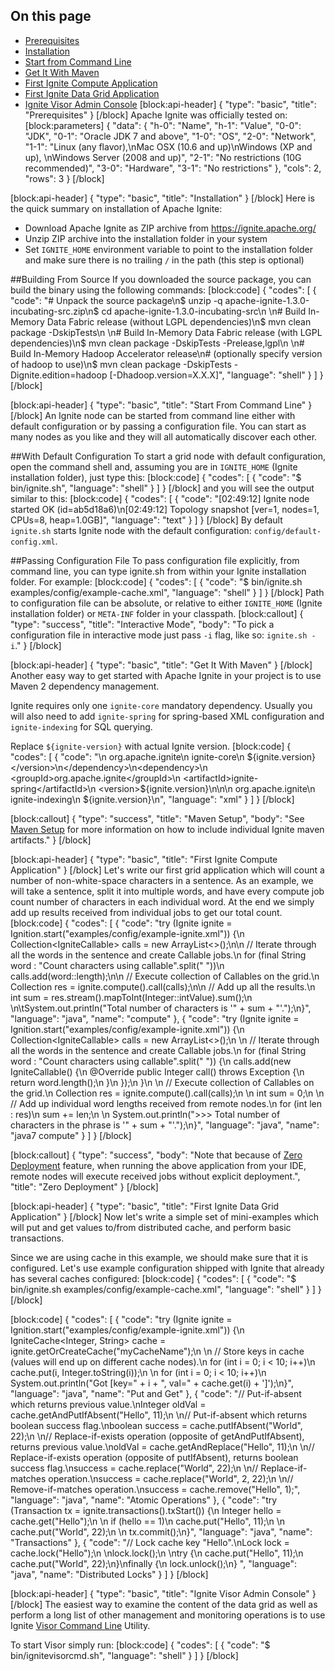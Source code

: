 ## On this page
* [Prerequisites](doc:getting-started#prerequisites)
* [Installation](doc:getting-started#installation)
* [Start from Command Line](doc:getting-started#start-from-command-line) 
* [Get It With Maven](doc:getting-started#get-it-with-maven)
* [First Ignite Compute Application](doc:getting-started#first-ignite-compute-application)
* [First Ignite Data Grid Application](doc:getting-started#first-ignite-data-grid-application)
* [Ignite Visor Admin Console](doc:getting-started#ignite-visor-admin-console)
[block:api-header]
{
  "type": "basic",
  "title": "Prerequisites"
}
[/block]
Apache Ignite was officially tested on:
[block:parameters]
{
  "data": {
    "h-0": "Name",
    "h-1": "Value",
    "0-0": "JDK",
    "0-1": "Oracle JDK 7 and above",
    "1-0": "OS",
    "2-0": "Network",
    "1-1": "Linux (any flavor),\nMac OSX (10.6 and up)\nWindows (XP and up), \nWindows Server (2008 and up)",
    "2-1": "No restrictions (10G recommended)",
    "3-0": "Hardware",
    "3-1": "No restrictions"
  },
  "cols": 2,
  "rows": 3
}
[/block]

[block:api-header]
{
  "type": "basic",
  "title": "Installation"
}
[/block]
Here is the quick summary on installation of Apache Ignite:
  * Download Apache Ignite as ZIP archive from https://ignite.apache.org/
  * Unzip ZIP archive into the installation folder in your system
  * Set `IGNITE_HOME` environment variable to point to the installation folder and make sure there is no trailing `/` in the path (this step is optional)

##Building From Source
If you downloaded the source package, you can build the binary using the following commands:
[block:code]
{
  "codes": [
    {
      "code": "# Unpack the source package\n$ unzip -q apache-ignite-1.3.0-incubating-src.zip\n$ cd apache-ignite-1.3.0-incubating-src\n \n# Build In-Memory Data Fabric release (without LGPL dependencies)\n$ mvn clean package -DskipTests\n \n# Build In-Memory Data Fabric release (with LGPL dependencies)\n$ mvn clean package -DskipTests -Prelease,lgpl\n \n# Build In-Memory Hadoop Accelerator release\n# (optionally specify version of hadoop to use)\n$ mvn clean package -DskipTests -Dignite.edition=hadoop [-Dhadoop.version=X.X.X]",
      "language": "shell"
    }
  ]
}
[/block]

[block:api-header]
{
  "type": "basic",
  "title": "Start From Command Line"
}
[/block]
An Ignite node can be started from command line either with default configuration or by passing a configuration file. You can start as many nodes as you like and they will all automatically discover each other. 

##With Default Configuration
To start a grid node with default configuration, open the command shell and, assuming you are in `IGNITE_HOME` (Ignite installation folder), just type this:
[block:code]
{
  "codes": [
    {
      "code": "$ bin/ignite.sh",
      "language": "shell"
    }
  ]
}
[/block]
and you will see the output similar to this:
[block:code]
{
  "codes": [
    {
      "code": "[02:49:12] Ignite node started OK (id=ab5d18a6)\n[02:49:12] Topology snapshot [ver=1, nodes=1, CPUs=8, heap=1.0GB]",
      "language": "text"
    }
  ]
}
[/block]
By default `ignite.sh` starts Ignite node with the default configuration: `config/default-config.xml`.

##Passing Configuration File 
To pass configuration file explicitly,  from command line, you can type ignite.sh <path to configuration file> from within your Ignite installation folder. For example:
[block:code]
{
  "codes": [
    {
      "code": "$ bin/ignite.sh examples/config/example-cache.xml",
      "language": "shell"
    }
  ]
}
[/block]
Path to configuration file can be absolute, or relative to either `IGNITE_HOME` (Ignite installation folder) or `META-INF` folder in your classpath. 
[block:callout]
{
  "type": "success",
  "title": "Interactive Mode",
  "body": "To pick a configuration file in interactive mode just pass `-i` flag, like so: `ignite.sh -i`."
}
[/block]

[block:api-header]
{
  "type": "basic",
  "title": "Get It With Maven"
}
[/block]
Another easy way to get started with Apache Ignite in your project is to use Maven 2 dependency management.

Ignite requires only one `ignite-core` mandatory dependency. Usually you will also need to add `ignite-spring` for spring-based XML configuration and `ignite-indexing` for SQL querying.

Replace `${ignite-version}` with actual Ignite version.
[block:code]
{
  "codes": [
    {
      "code": "<dependency>\n    <groupId>org.apache.ignite</groupId>\n    <artifactId>ignite-core</artifactId>\n    <version>${ignite.version}</version>\n</dependency>\n<dependency>\n    <groupId>org.apache.ignite</groupId>\n    <artifactId>ignite-spring</artifactId>\n    <version>${ignite.version}</version>\n</dependency>\n<dependency>\n    <groupId>org.apache.ignite</groupId>\n    <artifactId>ignite-indexing</artifactId>\n    <version>${ignite.version}</version>\n</dependency>",
      "language": "xml"
    }
  ]
}
[/block]

[block:callout]
{
  "type": "success",
  "title": "Maven Setup",
  "body": "See [Maven Setup](/docs/maven-setup) for more information on how to include individual Ignite maven artifacts."
}
[/block]

[block:api-header]
{
  "type": "basic",
  "title": "First Ignite Compute Application"
}
[/block]
Let's write our first grid application which will count a number of non-white-space characters in a sentence. As an example, we will take a sentence, split it into multiple words, and have every compute job count number of characters in each individual word. At the end we simply add up results received from individual jobs to get our total count.
[block:code]
{
  "codes": [
    {
      "code": "try (Ignite ignite = Ignition.start(\"examples/config/example-ignite.xml\")) {\n  Collection<IgniteCallable<Integer>> calls = new ArrayList<>();\n\n  // Iterate through all the words in the sentence and create Callable jobs.\n  for (final String word : \"Count characters using callable\".split(\" \"))\n    calls.add(word::length);\n\n  // Execute collection of Callables on the grid.\n  Collection<Integer> res = ignite.compute().call(calls);\n\n  // Add up all the results.\n  int sum = res.stream().mapToInt(Integer::intValue).sum();\n \n\tSystem.out.println(\"Total number of characters is '\" + sum + \"'.\");\n}",
      "language": "java",
      "name": "compute"
    },
    {
      "code": "try (Ignite ignite = Ignition.start(\"examples/config/example-ignite.xml\")) {\n    Collection<IgniteCallable<Integer>> calls = new ArrayList<>();\n \n    // Iterate through all the words in the sentence and create Callable jobs.\n    for (final String word : \"Count characters using callable\".split(\" \")) {\n        calls.add(new IgniteCallable<Integer>() {\n            @Override public Integer call() throws Exception {\n                return word.length();\n            }\n        });\n    }\n \n    // Execute collection of Callables on the grid.\n    Collection<Integer> res = ignite.compute().call(calls);\n \n    int sum = 0;\n \n    // Add up individual word lengths received from remote nodes.\n    for (int len : res)\n        sum += len;\n \n    System.out.println(\">>> Total number of characters in the phrase is '\" + sum + \"'.\");\n}",
      "language": "java",
      "name": "java7 compute"
    }
  ]
}
[/block]

[block:callout]
{
  "type": "success",
  "body": "Note that because of  [Zero Deployment](doc:zero-deployment) feature, when running the above application from your IDE, remote nodes will execute received jobs without explicit deployment.",
  "title": "Zero Deployment"
}
[/block]

[block:api-header]
{
  "type": "basic",
  "title": "First Ignite Data Grid Application"
}
[/block]
Now let's write a simple set of mini-examples which will put and get values to/from distributed cache, and perform basic transactions.

Since we are using cache in this example, we should make sure that it is configured. Let's use example configuration shipped with Ignite that already has several caches configured: 
[block:code]
{
  "codes": [
    {
      "code": "$ bin/ignite.sh examples/config/example-cache.xml",
      "language": "shell"
    }
  ]
}
[/block]

[block:code]
{
  "codes": [
    {
      "code": "try (Ignite ignite = Ignition.start(\"examples/config/example-ignite.xml\")) {\n    IgniteCache<Integer, String> cache = ignite.getOrCreateCache(\"myCacheName\");\n \n    // Store keys in cache (values will end up on different cache nodes).\n    for (int i = 0; i < 10; i++)\n        cache.put(i, Integer.toString(i));\n \n    for (int i = 0; i < 10; i++)\n        System.out.println(\"Got [key=\" + i + \", val=\" + cache.get(i) + ']');\n}",
      "language": "java",
      "name": "Put and Get"
    },
    {
      "code": "// Put-if-absent which returns previous value.\nInteger oldVal = cache.getAndPutIfAbsent(\"Hello\", 11);\n  \n// Put-if-absent which returns boolean success flag.\nboolean success = cache.putIfAbsent(\"World\", 22);\n  \n// Replace-if-exists operation (opposite of getAndPutIfAbsent), returns previous value.\noldVal = cache.getAndReplace(\"Hello\", 11);\n \n// Replace-if-exists operation (opposite of putIfAbsent), returns boolean success flag.\nsuccess = cache.replace(\"World\", 22);\n  \n// Replace-if-matches operation.\nsuccess = cache.replace(\"World\", 2, 22);\n  \n// Remove-if-matches operation.\nsuccess = cache.remove(\"Hello\", 1);",
      "language": "java",
      "name": "Atomic Operations"
    },
    {
      "code": "try (Transaction tx = ignite.transactions().txStart()) {\n    Integer hello = cache.get(\"Hello\");\n  \n    if (hello == 1)\n        cache.put(\"Hello\", 11);\n  \n    cache.put(\"World\", 22);\n  \n    tx.commit();\n}",
      "language": "java",
      "name": "Transactions"
    },
    {
      "code": "// Lock cache key \"Hello\".\nLock lock = cache.lock(\"Hello\");\n \nlock.lock();\n \ntry {\n    cache.put(\"Hello\", 11);\n    cache.put(\"World\", 22);\n}\nfinally {\n    lock.unlock();\n} ",
      "language": "java",
      "name": "Distributed Locks"
    }
  ]
}
[/block]

[block:api-header]
{
  "type": "basic",
  "title": "Ignite Visor Admin Console"
}
[/block]
The easiest way to examine the content of the data grid as well as perform a long list of other management and monitoring operations is to use Ignite [Visor Command Line](doc:command-line-interface) Utility.

To start Visor simply run:
[block:code]
{
  "codes": [
    {
      "code": "$ bin/ignitevisorcmd.sh",
      "language": "shell"
    }
  ]
}
[/block]